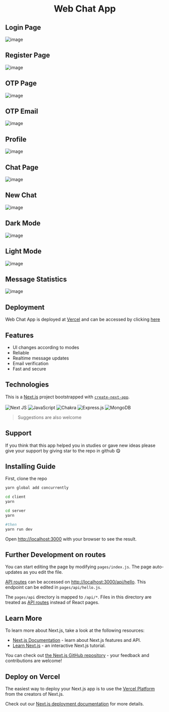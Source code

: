 # <h1 align="center">Web Chat App</h1>

## Login Page
![image](https://user-images.githubusercontent.com/88134306/227575211-22ae017e-d0c8-421f-9440-d326233a3d75.png)

## Register Page
![image](https://user-images.githubusercontent.com/88134306/216806064-6ad51c10-355c-4b7d-9753-eddbea10a3e7.png)

## OTP Page
![image](https://user-images.githubusercontent.com/88134306/227575608-99bd80db-b5d4-4e6d-bae5-2e8b09729643.png)

## OTP Email
![image](https://user-images.githubusercontent.com/88134306/227575982-b580f1f8-0b17-47ea-85ef-5c21112eaf5b.png)

## Profile
![image](https://user-images.githubusercontent.com/88134306/216806091-dd33ecbe-7fb3-431d-8444-3a4dc7d5fd3e.png)

## Chat Page
![image](https://user-images.githubusercontent.com/88134306/216806005-90dd588a-b771-4f92-b8e7-1e857f7567a0.png)

## New Chat
![image](https://user-images.githubusercontent.com/88134306/216806020-a90a267c-3957-4be8-9e1f-c3a1a4d19a93.png)

## Dark Mode
![image](https://user-images.githubusercontent.com/88134306/227576773-06c3a1d2-0a1a-4ab2-8d1f-e06d71408410.png)

## Light Mode
![image](https://user-images.githubusercontent.com/88134306/227576849-78bd8cd5-f148-4633-9543-bc72feea7126.png)

## Message Statistics
![image](https://user-images.githubusercontent.com/88134306/227576979-408f0bfb-9980-49ba-9228-c54d70b566b1.png)


## Deployment

Web Chat App is deployed at [Vercel](https://vercel.com/) and can be accessed by clicking [here](https://web-chat-app-brown.vercel.app//)


## Features

- UI changes according to modes
- Reliable
- Realtime message updates
- Email verification
- Fast and secure


## Technologies

This is a [Next.js](https://nextjs.org/) project bootstrapped with [`create-next-app`](https://github.com/vercel/next.js/tree/canary/packages/create-next-app).
<br />
<br />
<span>
![Next JS](https://img.shields.io/badge/Next-black?style=for-the-badge&logo=next.js&logoColor=white)
</span><span>
![JavaScript](https://img.shields.io/badge/javascript-%23323330.svg?style=for-the-badge&logo=javascript&logoColor=%23F7DF1E)
</span><span>
![Chakra](https://img.shields.io/badge/chakra-%234ED1C5.svg?style=for-the-badge&logo=chakraui&logoColor=white)
</span>
<span>
![Express.js](https://img.shields.io/badge/express.js-%23404d59.svg?style=for-the-badge&logo=express&logoColor=%2361DAFB)
</span>
<span>
![MongoDB](https://img.shields.io/badge/MongoDB-%234ea94b.svg?style=for-the-badge&logo=mongodb&logoColor=white)
</span>


> Suggestions are also welcome

## Support 

If you think that this app helped you in studies or gave new ideas please give your support by giving star to the repo in github 😋

## Installing Guide

First, clone the repo 

```bash
yarn global add concurrently

cd client
yarn 

cd server
yarn

#then
yarn run dev
```

Open [http://localhost:3000](http://localhost:3000) with your browser to see the result.

## Further Development on routes

You can start editing the page by modifying `pages/index.js`. The page auto-updates as you edit the file.

[API routes](https://nextjs.org/docs/api-routes/introduction) can be accessed on [http://localhost:3000/api/hello](http://localhost:3000/api/hello). This endpoint can be edited in `pages/api/hello.js`.

The `pages/api` directory is mapped to `/api/*`. Files in this directory are treated as [API routes](https://nextjs.org/docs/api-routes/introduction) instead of React pages.

## Learn More

To learn more about Next.js, take a look at the following resources:

- [Next.js Documentation](https://nextjs.org/docs) - learn about Next.js features and API.
- [Learn Next.js](https://nextjs.org/learn) - an interactive Next.js tutorial.

You can check out [the Next.js GitHub repository](https://github.com/vercel/next.js/) - your feedback and contributions are welcome!

## Deploy on Vercel

The easiest way to deploy your Next.js app is to use the [Vercel Platform](https://vercel.com/new?utm_medium=default-template&filter=next.js&utm_source=create-next-app&utm_campaign=create-next-app-readme) from the creators of Next.js.

Check out our [Next.js deployment documentation](https://nextjs.org/docs/deployment) for more details.
